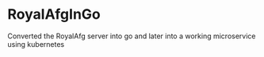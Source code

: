 # RoyalAfgInGo
Converted the RoyalAfg server into go and later into a working microservice using kubernetes
